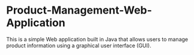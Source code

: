 # Product-Management-Web-Application
This is a simple Web application built in Java that allows users to manage product information using a graphical user interface (GUI). 
